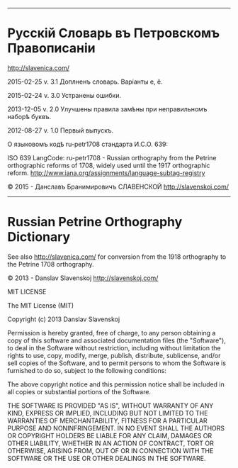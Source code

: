 -------------------------------------------
Русскій Словарь въ Петровскомъ Правописаніи
===========================================
http://slavenica.com/

2015-02-25 v. 3.1
Доплненъ словарь. Варіанты е, ё.

2015-02-24 v. 3.0
Устранены ошибки.

2013-12-05 v. 2.0
Улучшены правила замѣны при неправильномъ наборѣ буквъ.

2012-08-27 v. 1.0
Первый выпускъ.

О языковомъ кодѣ ru-petr1708 стандарта И.С.О. 639:

ISO 639 LangCode: ru-petr1708 - Russian orthography from the Petrine orthographic reforms of 1708, widely used until the 1917 orthographic reform.
http://www.iana.org/assignments/language-subtag-registry

© 2015 - Данславъ Бранимировичъ СЛАВЕНСКОЙ http://slavenskoj.com/ 


-------------------------------------------
Russian Petrine Orthography Dictionary
===========================================

See also http://slavenica.com/ for conversion from the 1918 orthography to the Petrine 1708 orthography. 

© 2013 - Danslav Slavenskoj
http://slavenskoj.com/


MIT LICENSE

The MIT License (MIT)

Copyright (c) 2013 Danslav Slavenskoj

Permission is hereby granted, free of charge, to any person obtaining a copy
of this software and associated documentation files (the "Software"), to deal
in the Software without restriction, including without limitation the rights
to use, copy, modify, merge, publish, distribute, sublicense, and/or sell
copies of the Software, and to permit persons to whom the Software is
furnished to do so, subject to the following conditions:

The above copyright notice and this permission notice shall be included in
all copies or substantial portions of the Software.

THE SOFTWARE IS PROVIDED "AS IS", WITHOUT WARRANTY OF ANY KIND, EXPRESS OR
IMPLIED, INCLUDING BUT NOT LIMITED TO THE WARRANTIES OF MERCHANTABILITY,
FITNESS FOR A PARTICULAR PURPOSE AND NONINFRINGEMENT. IN NO EVENT SHALL THE
AUTHORS OR COPYRIGHT HOLDERS BE LIABLE FOR ANY CLAIM, DAMAGES OR OTHER
LIABILITY, WHETHER IN AN ACTION OF CONTRACT, TORT OR OTHERWISE, ARISING FROM,
OUT OF OR IN CONNECTION WITH THE SOFTWARE OR THE USE OR OTHER DEALINGS IN
THE SOFTWARE.
